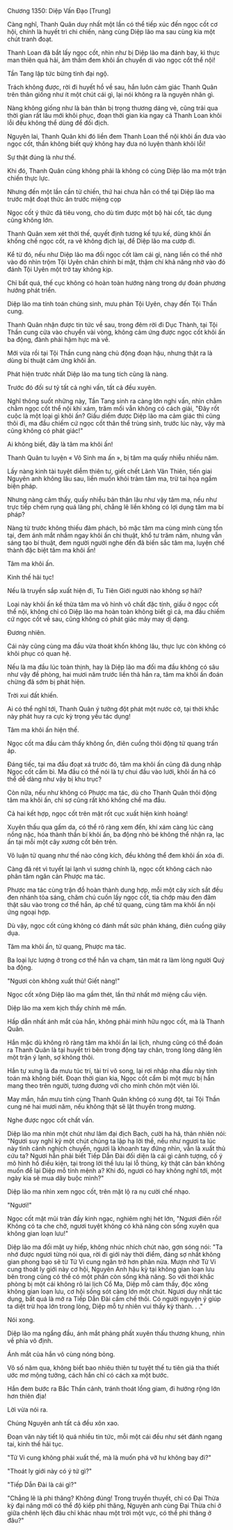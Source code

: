 




Chương 1350: Diệp Vấn Đạo [Trung]


Càng nghĩ, Thanh Quân duy nhất một lần có thể tiếp xúc đến ngọc cốt cơ hội, chính là huyết trì chi chiến, nàng cùng Diệp lão ma sau cùng kia một chút tranh đoạt.

Thanh Loan đã bắt lấy ngọc cốt, nhìn như bị Diệp lão ma đánh bay, kì thực man thiên quá hải, âm thầm đem khôi ấn chuyển di vào ngọc cốt thể nội!

Tần Tang lập tức bừng tỉnh đại ngộ.

Trách không được, rời đi huyết hồ về sau, hắn luôn cảm giác Thanh Quân trên thân giống như ít một chút cái gì, lại nói không ra là nguyên nhân gì.

Nàng không giống như là bản thân bị trọng thương dáng vẻ, cũng trải qua thời gian rất lâu mới khôi phục, đoạn thời gian kia ngay cả Thanh Loan khôi lỗi đều không thể dùng để đối địch.

Nguyên lai, Thanh Quân khi đó liền đem Thanh Loan thể nội khôi ấn đưa vào ngọc cốt, thần không biết quỷ không hay đưa nó luyện thành khôi lỗi!

Sự thật đúng là như thế.

Khi đó, Thanh Quân cũng không phải là không có cùng Diệp lão ma một trận chiến thực lực.

Nhưng đến một lần cần tử chiến, thứ hai chưa hẳn có thể tại Diệp lão ma trước mặt đoạt thức ăn trước miệng cọp

Ngọc cốt ý thức đã tiêu vong, cho dù tìm được một bộ hài cốt, tác dụng cũng không lớn.

Thanh Quân xem xét thời thế, quyết định tương kế tựu kế, dùng khôi ấn khống chế ngọc cốt, ra vẻ không địch lại, để Diệp lão ma cướp đi.

Kể từ đó, nếu như Diệp lão ma đối ngọc cốt làm cái gì, nàng liền có thể nhờ vào đó nhìn trộm Tội Uyên chân chính bí mật, thậm chí khả năng nhờ vào đó đánh Tội Uyên một trở tay không kịp.

Chỉ bất quá, thế cục không có hoàn toàn hướng nàng trong dự đoán phương hướng phát triển.

Diệp lão ma tính toán chúng sinh, mưu phản Tội Uyên, chạy đến Tội Thần cung.

Thanh Quân nhận được tin tức về sau, trong đêm rời đi Dục Thành, tại Tội Thần cung cửa vào chuyển vài vòng, không cảm ứng được ngọc cốt khôi ấn ba động, đành phải hậm hực mà về.

Mới vừa rồi tại Tội Thần cung nàng chủ động đoạn hậu, nhưng thật ra là dùng bí thuật cảm ứng khôi ấn.

Phát hiện trước nhất Diệp lão ma tung tích cũng là nàng.

Trước đó đối sư tỷ tất cả nghi vấn, tất cả đều xuyên.

Nghĩ thông suốt những này, Tần Tang sinh ra càng lớn nghi vấn, nhìn chằm chằm ngọc cốt thể nội khí xám, trăm mối vẫn không có cách giải, "Đây rốt cuộc là một loại gì khôi ấn? Giấu diếm được Diệp lão ma cảm giác thì cũng thôi đi, ma đầu chiếm cứ ngọc cốt thân thể trùng sinh, trước lúc này, vậy mà cũng không có phát giác!"

Ai không biết, đây là tâm ma khôi ấn!

Thanh Quân tu luyện « Vô Sinh ma ấn », bị tâm ma quấy nhiễu nhiều năm.

Lấy nàng kinh tài tuyệt diễm thiên tư, giết chết Lãnh Vân Thiên, tiến giai Nguyên anh không lâu sau, liền muốn khỏi trảm tâm ma, trừ tai họa ngầm biện pháp.

Nhưng nàng cảm thấy, quấy nhiễu bản thân lâu như vậy tâm ma, nếu như trực tiếp chém rụng quá lãng phí, chẳng lẽ liền không có lợi dụng tâm ma bí pháp?

Nàng từ trước không thiếu đảm phách, bỏ mặc tâm ma cùng mình cùng tồn tại, đem ánh mắt nhắm ngay khôi ấn chi thuật, khổ tư trăm năm, nhưng vẫn sáng tạo bí thuật, đem người người nghe đến đã biến sắc tâm ma, luyện chế thành đặc biệt tâm ma khôi ấn!

Tâm ma khôi ấn.

Kinh thế hãi tục!

Nếu là truyền sắp xuất hiện đi, Tu Tiên Giới người nào không sợ hãi?

Loại này khôi ấn kế thừa tâm ma vô hình vô chất đặc tính, giấu ở ngọc cốt thể nội, không chỉ có Diệp lão ma hoàn toàn không biết gì cả, ma đầu chiếm cứ ngọc cốt về sau, cũng không có phát giác mảy may dị dạng.

Đương nhiên.

Cái này cũng cùng ma đầu vừa thoát khốn không lâu, thực lực còn không có khôi phục có quan hệ.

Nếu là ma đầu lúc toàn thịnh, hay là Diệp lão ma đối ma đầu không có sâu như vậy đề phòng, hai mươi năm trước liền thả hắn ra, tâm ma khôi ấn đoán chừng đã sớm bị phát hiện.

Trời xui đất khiến.

Ai có thể nghĩ tới, Thanh Quân ý tưởng đột phát một nước cờ, tại thời khắc này phát huy ra cực kỳ trọng yếu tác dụng!

Tâm ma khôi ấn hiện thế.

Ngọc cốt ma đầu cảm thấy không ổn, điên cuồng thôi động tử quang trấn áp.

Đáng tiếc, tại ma đầu đoạt xá trước đó, tâm ma khôi ấn cũng đã dung nhập Ngọc cốt cẩm bì. Ma đầu có thể nói là tự chui đầu vào lưới, khôi ấn há có thể dễ dàng như vậy bị khu trục?

Còn nữa, nếu như không có Phược ma tác, dù cho Thanh Quân thôi động tâm ma khôi ấn, chỉ sợ cũng rất khó khống chế ma đầu.

Cả hai kết hợp, ngọc cốt trên mặt rốt cục xuất hiện kinh hoảng!

Xuyên thấu qua gấm da, có thể rõ ràng xem đến, khí xám càng lúc càng nồng nặc, hóa thành thần bí khôi ấn, ba động nhỏ bé không thể nhận ra, lạc ấn tại mỗi một cây xương cốt bên trên.

Vô luận tử quang như thế nào công kích, đều không thể đem khôi ấn xóa đi.

Càng đã rét vì tuyết lại lạnh vì sương chính là, ngọc cốt không cách nào phân tâm ngăn cản Phược ma tác.

Phược ma tác cùng trận đồ hoàn thành dung hợp, mỗi một cây xích sắt đều đen nhánh tỏa sáng, chăm chú cuốn lấy ngọc cốt, tia chớp màu đen đâm thật sâu vào trong cơ thể hắn, áp chế tử quang, cùng tâm ma khôi ấn nội ứng ngoại hợp.

Dù vậy, ngọc cốt cũng không có đánh mất sức phản kháng, điên cuồng giãy dụa.

Tâm ma khôi ấn, tử quang, Phược ma tác.

Ba loại lực lượng ở trong cơ thể hắn va chạm, tản mát ra làm lòng người Quý ba động.

"Ngươi còn không xuất thủ! Giết nàng!"

Ngọc cốt xông Diệp lão ma gầm thét, lần thứ nhất mở miệng cầu viện.

Diệp lão ma xem kịch thấy chính mê mẩn.

Hấp dẫn nhất ánh mắt của hắn, không phải minh hữu ngọc cốt, mà là Thanh Quân.

Hắn mặc dù không rõ ràng tâm ma khôi ấn lai lịch, nhưng cũng có thể đoán ra Thanh Quân là tại huyết trì bên trong động tay chân, trong lòng dâng lên một trận ý lạnh, sợ không thôi.

Hắn tự xưng là đa mưu túc trí, tài trí vô song, lại rơi nhập nha đầu này tính toán mà không biết. Đoạn thời gian kia, Ngọc cốt cẩm bì một mực bị hắn mang theo trên người, tương đương với cho mình chôn một viên lôi.

May mắn, hắn mưu tính cùng Thanh Quân không có xung đột, tại Tội Thần cung né hai mươi năm, nếu không thật sẽ lật thuyền trong mương.

Nghe được ngọc cốt chất vấn.

Diệp lão ma nhìn một chút như lâm đại địch Bạch, cười ha hả, thản nhiên nói: "Ngươi suy nghĩ kỹ một chút chúng ta lập hạ lời thề, nếu như ngươi ta lúc này tình cảnh nghịch chuyển, ngươi là khoanh tay đứng nhìn, vẫn là xuất thủ cứu ta? Ngươi hẳn phải biết Tiếp Dẫn Đài đối diện là cái gì cảnh tượng, cố ý mô hình hồ điều kiện, tại trong lời thề lưu lại lỗ thủng, kỳ thật căn bản không muốn để lại Diệp mỗ tính mệnh a? Khi đó, ngươi có hay không nghĩ tới, một ngày kia sẽ mua dây buộc mình?"

Diệp lão ma nhìn xem ngọc cốt, trên mặt lộ ra nụ cười chế nhạo.

"Ngươi!"

Ngọc cốt mặt mũi tràn đầy kinh ngạc, nghiêm nghị hét lớn, "Ngươi điên rồi! Không có ta che chở, ngươi tuyệt không có khả năng còn sống xuyên qua không gian loạn lưu!"

Diệp lão ma đối mặt uy hiếp, không nhúc nhích chút nào, gợn sóng nói: "Ta nhớ được ngươi từng nói qua, rời đi giới này thời điểm, đáng sợ nhất không gian phong bạo sẽ từ Tử Vi cung ngăn trở hơn phân nửa. Mượn nhờ Tử Vi cung thoát ly giới này cơ hội, Nguyên Anh hậu kỳ tại không gian loạn lưu bên trong cũng có thể có một phần còn sống khả năng. So với thời khắc phòng bị một cái không rõ lai lịch Cổ Ma, Diệp mỗ cảm thấy, độc xông không gian loạn lưu, cơ hội sống sót càng lớn một chút. Ngươi duy nhất tác dụng, bất quá là mở ra Tiếp Dẫn Đài cấm chế thôi. Có người nguyện ý giúp ta diệt trừ họa lớn trong lòng, Diệp mỗ tự nhiên vui thấy kỳ thành. . ."

Nói xong.

Diệp lão ma ngẩng đầu, ánh mắt phảng phất xuyên thấu thương khung, nhìn về phía vô định.

Ánh mắt của hắn vô cùng nóng bỏng.

Vô số năm qua, không biết bao nhiêu thiên tư tuyệt thế tu tiên giả tha thiết ước mơ mộng tưởng, cách hắn chỉ có cách xa một bước.

Hắn đem bước ra Bắc Thần cảnh, tránh thoát lồng giam, đi hướng rộng lớn hơn thiên địa!

Lời vừa nói ra.

Chúng Nguyên anh tất cả đều xôn xao.

Đoạn văn này tiết lộ quá nhiều tin tức, mỗi một cái đều như sét đánh ngang tai, kinh thế hãi tục.

"Tử Vi cung không phải xuất thế, mà là muốn phá vỡ hư không bay đi?"

"Thoát ly giới này có ý tứ gì?"

"Tiếp Dẫn Đài là cái gì?"

"Chẳng lẽ là phi thăng? Không đúng! Trong truyền thuyết, chỉ có Đại Thừa kỳ đại năng mới có thể độ kiếp phi thăng, Nguyên anh cùng Đại Thừa chi ở giữa chênh lệch đâu chỉ khác nhau một trời một vực, có thể phi thăng ở đâu?"




